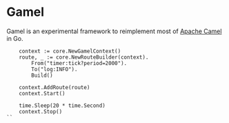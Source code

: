 # Gamel

Gamel is an experimental framework to reimplement most of [Apache Camel](http://camel.apache.org) in Go.

```
	context := core.NewGamelContext()
	route, _ := core.NewRouteBuilder(context).
		From("timer:tick?period=2000").
		To("log:INFO").
		Build()

	context.AddRoute(route)
	context.Start()

	time.Sleep(20 * time.Second)
	context.Stop()
``